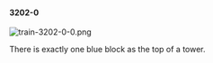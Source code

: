 #### 3202-0
![train-3202-0-0.png](https://github.com/lil-lab/nlvr/raw/master/nlvr/train/images/33/train-3202-0-0.png "train-3202-0-0.png")

There is exactly one blue block as the top of a tower.